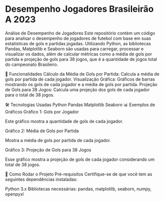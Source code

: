 # Desempenho Jogadores Brasileirão A 2023

Análise de Desempenho de Jogadores
Este repositório contém um código para analisar o desempenho de jogadores de futebol com base em suas estatísticas de gols e partidas jogadas. Utilizando Python, as bibliotecas Pandas, Matplotlib e Seaborn são usadas para carregar, processar e visualizar os dados, além de calcular métricas como a média de gols por partida e projeção de gols para 38 jogos, que é a quantidade de jogos total do campeonato Brasileiro.

🚀 Funcionalidades
Cálculo da Média de Gols por Partida: Calcula a média de gols por partida de cada jogador.
Visualização Gráfica: Gráficos de barras mostrando os gols de cada jogador e a média de gols por partida.
Projeção de Gols para 38 Jogos: Calcula uma projeção dos gols de cada jogador para o total de 38 jogos.

🛠️ Tecnologias Usadas
Python
Pandas
Matplotlib
Seaborn
📊 Exemplos de Gráficos
Gráfico 1: Gols por Jogador

Este gráfico mostra a quantidade de gols de cada jogador.

Gráfico 2: Média de Gols por Partida

Mostra a média de gols por partida de cada jogador.

Gráfico 3: Projeção de Gols para 38 Jogos

Esse gráfico mostra a projeção de gols de cada jogador considerando um total de 38 jogos.

🔧 Como Rodar o Projeto
Pré-requisitos
Certifique-se de que você tem as seguintes dependências instaladas:

Python 3.x
Bibliotecas necessárias: pandas, matplotlib, seaborn, numpy, openpyxl

